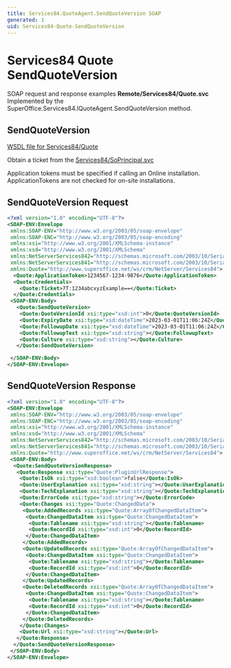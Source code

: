 ```yaml
---
title: Services84.QuoteAgent.SendQuoteVersion SOAP
generated: 1
uid: Services84-Quote-SendQuoteVersion
---
```


# Services84 Quote SendQuoteVersion

SOAP request and response examples **Remote/Services84/Quote.svc**
Implemented by the <see cref="M:SuperOffice.Services84.IQuoteAgent.SendQuoteVersion">SuperOffice.Services84.IQuoteAgent.SendQuoteVersion</see> method.

## SendQuoteVersion





[WSDL file for Services84/Quote](../Services84-Quote.md)

Obtain a ticket from the [Services84/SoPrincipal.svc](../SoPrincipal/index.md)

Application tokens must be specified if calling an Online installation. ApplicationTokens are not checked for on-site installations.

## SendQuoteVersion Request

```xml
<?xml version="1.0" encoding="UTF-8"?>
<SOAP-ENV:Envelope
 xmlns:SOAP-ENV="http://www.w3.org/2003/05/soap-envelope"
 xmlns:SOAP-ENC="http://www.w3.org/2003/05/soap-encoding"
 xmlns:xsi="http://www.w3.org/2001/XMLSchema-instance"
 xmlns:xsd="http://www.w3.org/2001/XMLSchema"
 xmlns:NetServerServices842="http://schemas.microsoft.com/2003/10/Serialization/Arrays"
 xmlns:NetServerServices841="http://schemas.microsoft.com/2003/10/Serialization/"
 xmlns:Quote="http://www.superoffice.net/ws/crm/NetServer/Services84">
  <Quote:ApplicationToken>1234567-1234-9876</Quote:ApplicationToken>
  <Quote:Credentials>
    <Quote:Ticket>7T:1234abcxyzExample==</Quote:Ticket>
  </Quote:Credentials>
 <SOAP-ENV:Body>
   <Quote:SendQuoteVersion>
    <Quote:QuoteVersionId xsi:type="xsd:int">0</Quote:QuoteVersionId>
    <Quote:ExpiryDate xsi:type="xsd:dateTime">2023-03-01T11:06:24Z</Quote:ExpiryDate>
    <Quote:FollowupDate xsi:type="xsd:dateTime">2023-03-01T11:06:24Z</Quote:FollowupDate>
    <Quote:FollowupText xsi:type="xsd:string"></Quote:FollowupText>
    <Quote:Culture xsi:type="xsd:string"></Quote:Culture>
   </Quote:SendQuoteVersion>

 </SOAP-ENV:Body>
</SOAP-ENV:Envelope>

```


## SendQuoteVersion Response

```xml
<?xml version="1.0" encoding="UTF-8"?>
<SOAP-ENV:Envelope
 xmlns:SOAP-ENV="http://www.w3.org/2003/05/soap-envelope"
 xmlns:SOAP-ENC="http://www.w3.org/2003/05/soap-encoding"
 xmlns:xsi="http://www.w3.org/2001/XMLSchema-instance"
 xmlns:xsd="http://www.w3.org/2001/XMLSchema"
 xmlns:NetServerServices842="http://schemas.microsoft.com/2003/10/Serialization/Arrays"
 xmlns:NetServerServices841="http://schemas.microsoft.com/2003/10/Serialization/"
 xmlns:Quote="http://www.superoffice.net/ws/crm/NetServer/Services84">
 <SOAP-ENV:Body>
  <Quote:SendQuoteVersionResponse>
   <Quote:Response xsi:type="Quote:PluginUrlResponse">
    <Quote:IsOk xsi:type="xsd:boolean">false</Quote:IsOk>
    <Quote:UserExplanation xsi:type="xsd:string"></Quote:UserExplanation>
    <Quote:TechExplanation xsi:type="xsd:string"></Quote:TechExplanation>
    <Quote:ErrorCode xsi:type="xsd:string"></Quote:ErrorCode>
    <Quote:Changes xsi:type="Quote:ChangedData">
     <Quote:AddedRecords xsi:type="Quote:ArrayOfChangedDataItem">
      <Quote:ChangedDataItem xsi:type="Quote:ChangedDataItem">
       <Quote:Tablename xsi:type="xsd:string"></Quote:Tablename>
       <Quote:RecordId xsi:type="xsd:int">0</Quote:RecordId>
      </Quote:ChangedDataItem>
     </Quote:AddedRecords>
     <Quote:UpdatedRecords xsi:type="Quote:ArrayOfChangedDataItem">
      <Quote:ChangedDataItem xsi:type="Quote:ChangedDataItem">
       <Quote:Tablename xsi:type="xsd:string"></Quote:Tablename>
       <Quote:RecordId xsi:type="xsd:int">0</Quote:RecordId>
      </Quote:ChangedDataItem>
     </Quote:UpdatedRecords>
     <Quote:DeletedRecords xsi:type="Quote:ArrayOfChangedDataItem">
      <Quote:ChangedDataItem xsi:type="Quote:ChangedDataItem">
       <Quote:Tablename xsi:type="xsd:string"></Quote:Tablename>
       <Quote:RecordId xsi:type="xsd:int">0</Quote:RecordId>
      </Quote:ChangedDataItem>
     </Quote:DeletedRecords>
    </Quote:Changes>
    <Quote:Url xsi:type="xsd:string"></Quote:Url>
   </Quote:Response>
  </Quote:SendQuoteVersionResponse>
 </SOAP-ENV:Body>
</SOAP-ENV:Envelope>

```

